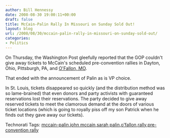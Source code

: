 ```yaml
---
author: Bill Hennessy
date: 2008-08-30 19:00:11+00:00
draft: false
title: McCain-Palin Rally In Missouri on Sunday Sold Out!
layout: blog
url: /2008/08/30/mccain-palin-rally-in-missouri-on-sunday-sold-out/
categories:
- Politics
---
```


On Thursday, the Washington Post gleefully reported that the GOP couldn't give away tickets to McCain's scheduled pre-convention rallies in Dayton, Ohio, Pittsburgh, PA, and [O'Fallon, MO](https://www.johnmccain.com/Informing/Calendar/Detail.aspx?guid=7e3e276c-018b-4b9b-a41e-55b97ad107fe).

That ended with the announcement of Palin as is VP choice.

In St. Louis, tickets disappeared so quickly (and the distribution method was so lame-brained) that even donors and party activists with guaranteed reservations lost their reservations. The party decided to give away reserved tickets to meet the clamorous demand at the doors of various ticket locations (which is going to royally piss off my son Patrick when he finds out they gave away our tickets).

Technorati Tags: [mccain-palin](https://technorati.com/tags/mccain-palin),[john mccain](https://technorati.com/tags/john%20mccain),[sarah palin](https://technorati.com/tags/sarah%20palin),[o'fallon](https://technorati.com/tags/o'fallon),[rally](https://technorati.com/tags/rally),[pre-convention rally](https://technorati.com/tags/pre-convention%20rally)
